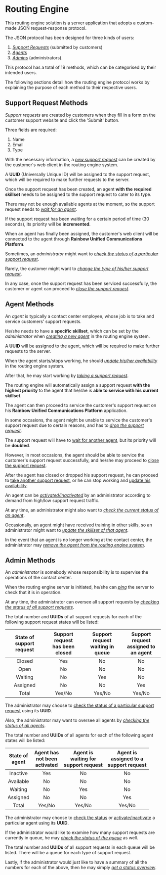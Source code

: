 # Routing Engine

This routing engine solution is a server application that adopts a custom-made JSON request-response protocol.

The JSON protocol has been designed for three kinds of users:

  1. [*Support Requests*](#support-request-methods) (submitted by customers)
  2. [*Agents*](#agent-methods)
  3. [*Admins*](#admin-methods) (administrators). 

This protocol has a total of 19 methods, which can be categorised by their intended users.

The following sections detail how the routing engine protocol works by explaining the purpose of each method to their respective users.

## Support Request Methods

*Support requests* are created by customers when they fill in a form on the customer support website and click the 'Submit' button.

Three fields are required:

  1. Name
  2. Email
  3. Type

With the necessary information, a [*new support request*][new_support_request] can be created by the customer's web client in the routing engine system.

A **UUID** (Universally Unique ID) will be assigned to the support request, which will be required to make further requests to the server.

Once the support request has been created, an agent **with the required skillset** needs to be assigned to the support request to cater to its type.

There may not be enough available agents at the moment, so the support request needs to [*wait for an agent*][wait_for_agent].

If the support request has been waiting for a certain period of time (30 seconds), its priority will be **incremented**.

When an agent has finally been assigned, the customer's web client will be connected to the agent through **Rainbow Unified Communications Platform**.

Sometimes, an *administrator* might want to [*check the status of a particular support request*][check_support_request].

Rarely, the customer might want to [*change the type of his/her support request*][change_support_request_type].

In any case, once the support request has been serviced successfully, the customer or agent can proceed to [*close the support request*][close_support_request].


[new_support_request]: https://github.com/han-keong/routingengine/blob/master/src/test/docs/new_support_request_tests.md
[wait_for_agent]: https://github.com/han-keong/routingengine/blob/master/src/test/docs/wait_for_agent_tests.md
[check_support_request]: https://github.com/han-keong/routingengine/blob/master/src/test/docs/check_support_request_tests.md
[change_support_request_type]: https://github.com/han-keong/routingengine/blob/master/src/test/docs/change_support_request_type_tests.md
[close_support_request]: https://github.com/han-keong/routingengine/blob/master/src/test/docs/close_support_request_tests.md

## Agent Methods

An *agent* is typically a contact center employee, whose job is to take and service customers' support requests.

He/she needs to have a **specific skillset**, which can be set by the *administrator* when [*creating a new agent*][new_agent] in the routing engine system.

A **UUID** will be assigned to the agent, which will be required to make further requests to the server.

When the agent starts/stops working, he should [*update his/her availability*][update_agent_availability] in the routing engine system.

After that, he may start working by [*taking a support request*][take_support_request].

The routing engine will automatically assign a support request **with the highest priority** to the agent that he/she is **able to service with his current skillset**.

The agent can then proceed to service the customer's support request on his **Rainbow Unified Communications Platform** application.

In some occasions, the agent might be unable to service the customer's support request due to certain reasons, and has to [*drop the support request*][drop_support_request].

The support request will have to [wait for another agent][wait_for_agent], but its priority will be **doubled**.

However, in most occasions, the agent should be able to service the customer's support request successfully, and he/she may proceed to [close the support request][close_support_request].

After the agent has closed or dropped his support request, he can proceed to [take another support request][take_support_request], or he can stop working and [update his availability][update_agent_availability].

An agent can be [*activated/inactivated*][activate_agent] by an administrator according to demand from high/low support request traffic.

At any time, an administrator might also want to [*check the current status of an agent*][check_agent].

Occasionally, an agent might have received training in other skills, so an administrator might want to [*update the skillset of that agent*][update_agent_skills].

In the event that an agent is no longer working at the contact center, the administrator may [*remove the agent from the routing engine system*][remove_agent].

[new_agent]: https://github.com/han-keong/routingengine/blob/master/src/test/docs/new_agent_tests.md
[update_agent_availability]: https://github.com/han-keong/routingengine/blob/master/src/test/docs/update_agent_availability_tests.md
[take_support_request]: https://github.com/han-keong/routingengine/blob/master/src/test/docs/take_support_request_tests.md
[drop_support_request]: https://github.com/han-keong/routingengine/blob/master/src/test/docs/drop_support_request_tests.md
[activate_agent]: https://github.com/han-keong/routingengine/blob/master/src/test/docs/activate_agent_tests.md
[check_agent]: https://github.com/han-keong/routingengine/blob/master/src/test/docs/check_agent_tests.md
[update_agent_skills]: https://github.com/han-keong/routingengine/blob/master/src/test/docs/update_agent_skills_tests.md
[remove_agent]: https://github.com/han-keong/routingengine/blob/master/src/test/docs/remove_agent_tests.md


## Admin Methods

An *administrator* is somebody whose responsibility is to supervise the operations of the contact center.

When the routing engine server is initiated, he/she can [*ping*][ping] the server to check that it is in operation.

At any time, the administrator can oversee all support requests by [*checking the status of all support requests*][get_support_request_status].

The total number and **UUIDs** of all support requests for each of the following support request states will be listed:

| State of</br>support request | Support request</br>has been</br>closed | Support request</br>waiting in</br>queue | Support request</br>assigned to</br>an agent |
| :--------------------------: | :-------------------------------------: | :--------------------------------------: | :------------------------------------------: |
| Closed                       | Yes                                     | No                                       | No                                           |
| Open                         | No                                      | No                                       | No                                           |
| Waiting                      | No                                      | Yes                                      | No                                           |
| Assigned                     | No                                      | No                                       | Yes                                          |
| Total                        | Yes/No                                  | Yes/No                                   | Yes/No                                       |

The administrator may choose to [check the status of a particular support request][check_support_request] using its **UUID**.

Also, the administrator may want to oversee all agents by [*checking the status of all agents*][get_agent_status].

The total number and **UUIDs** of all agents for each of the following agent states will be listed:

| State of</br>agent | Agent has</br>not been</br>activated | Agent is</br>waiting for</br>support request | Agent is</br>assigned to a</br>support request |
| :----------------: | :----------------------------------: | :------------------------------------------: | :--------------------------------------------: |
| Inactive           | Yes                                  | No                                           | No                                             |
| Available          | No                                   | No                                           | No                                             |
| Waiting            | No                                   | Yes                                          | No                                             |
| Assigned           | No                                   | No                                           | Yes                                            |
| Total              | Yes/No                               | Yes/No                                       | Yes/No                                         |

The administrator may choose to [check the status][check_agent] or [activate/inactivate][activate_agent] a particular agent using its **UUID**.

If the administrator would like to examine how many support requests are currently in queue, he may [*check the status of the queue*][get_queue_status] as well.

The total number and **UUIDs** of all support requests in each queue will be listed. There will be a queue for each type of support request.

Lastly, if the administrator would just like to have a summary of all the numbers for each of the above, then he may simply [*get a status overview*][get_status_overview].

[ping]: https://github.com/han-keong/routingengine/blob/master/src/test/docs/ping_tests.md
[get_support_request_status]: https://github.com/han-keong/routingengine/blob/master/src/test/docs/get_support_request_status_tests.md
[get_agent_status]: https://github.com/han-keong/routingengine/blob/master/src/test/docs/get_agent_status_tests.md
[get_queue_status]: https://github.com/han-keong/routingengine/blob/master/src/test/docs/get_queue_status_tests.md
[get_status_overview]: https://github.com/han-keong/routingengine/blob/master/src/test/docs/get_status_overview_tests.md


